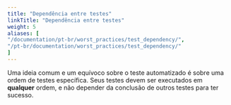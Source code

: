 ```yaml
---
title: "Dependência entre testes"
linkTitle: "Dependência entre testes"
weight: 5
aliases: [
"/documentation/pt-br/worst_practices/test_dependency/",
"/pt-br/documentation/worst_practices/test_dependency/"
] 
---
```


Uma ideia comum e um equívoco sobre o teste automatizado é sobre uma
ordem de testes específica. Seus testes devem ser executados em **qualquer** ordem,
e não depender da conclusão de outros testes para ter sucesso.

